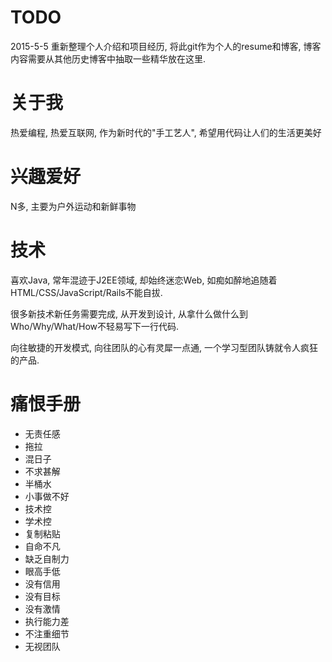 # TODO
2015-5-5 重新整理个人介绍和项目经历, 将此git作为个人的resume和博客, 博客内容需要从其他历史博客中抽取一些精华放在这里.

# 关于我
热爱编程, 热爱互联网, 作为新时代的"手工艺人", 希望用代码让人们的生活更美好

# 兴趣爱好
N多, 主要为户外运动和新鲜事物

# 技术
喜欢Java, 常年混迹于J2EE领域, 却始终迷恋Web, 如痴如醉地追随着HTML/CSS/JavaScript/Rails不能自拔.

很多新技术新任务需要完成, 从开发到设计, 从拿什么做什么到Who/Why/What/How不轻易写下一行代码.

向往敏捷的开发模式, 向往团队的心有灵犀一点通, 一个学习型团队铸就令人疯狂的产品.

# 痛恨手册
* 无责任感
* 拖拉
* 混日子
* 不求甚解
* 半桶水
* 小事做不好
* 技术控
* 学术控
* 复制粘贴
* 自命不凡
* 缺乏自制力
* 眼高手低
* 没有信用
* 没有目标
* 没有激情
* 执行能力差
* 不注重细节
* 无视团队
